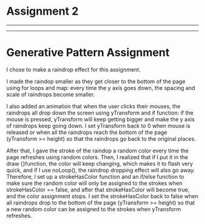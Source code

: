 # Assignment 2

---

---

# Generative Pattern Assignment

I chose to make a raindrop effect for this assignment.

I made the raindop smaller as they get closer to the bottom of the page using for loops and map: every time the y axis goes down, the spacing and scale of raindrops become smaller. 

I also added an animation that when the user clicks their mouses, the raindrops all drop down the screen using yTransform and if function: if the mouse is pressed, yTransform will keep getting bigger and make the y axis of raindrops keep going down. I set yTransform back to 0 when mouse is released or when all the raindrops reach the bottom of the page (yTransform >= height) so that the raindrops go back to the original places. 

After that, I gave the stroke of the raindop a random color every time the page refreshes using random colors. Then, I realized that if I put it in the draw {}function, the color will keep changing, which makes it to flash very quick, and if I use noLoop(), the raindrop dropping effect will also go away. Therefore, I set up a strokeHasColor function and an if/else function to make sure the random color will only be assigned to the strokes when strokeHasColor == false, and after that strokeHasColor will become true, and the color assignment stops. I set the strokeHasColor back to false when all raindrops drop to the bottom of the page (yTransform >= height) so that a new random color can be assigned to the strokes when yTransform refreshes. 
